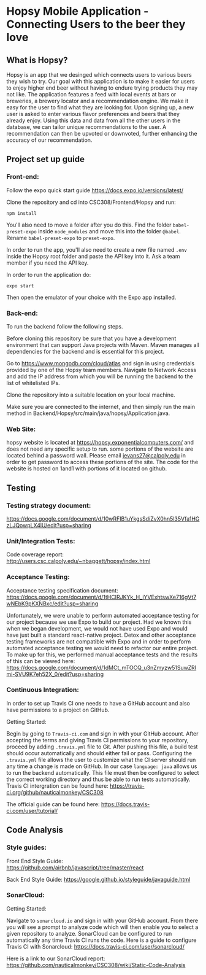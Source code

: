 # Hopsy Mobile Application - Connecting Users to the beer they love

## What is Hopsy?
Hopsy is an app that we desinged which connects users to various beers they wish to try. Our goal with this application is to make it easier for users to enjoy higher end beer without having to endure trying products they may not like. The application features a feed with local events at bars or breweries, a brewery locator and a recommendation engine. We make it easy for the user to find what they are looking for. Upon signing up, a new user is asked to enter various flavor preferences and beers that they already enjoy. Using this data and data from all the other users in the database, we can tailor unique recommendations to the user. A recommendation can then be upvoted or downvoted, further enhancing the accuracy of our recommendation.

## Project set up guide

### Front-end:
Follow the expo quick start guide https://docs.expo.io/versions/latest/

Clone the repository and cd into CSC308/Frontend/Hopsy and run:

```
npm install
```

You'll also need to move a folder after you do this. Find the folder `babel-preset-expo` inside `node_modules` and move this into the folder `@babel`. Rename `babel-preset-expo` to `preset-expo`.

In order to run the app, you'll also need to create a new file named `.env` inside the Hopsy root folder and paste the API key into it. Ask a team member if you need the API key.

In order to run the application do:

```
expo start
```

Then open the emulator of your choice with the Expo app installed.

### Back-end:
To run the backend follow the following steps.

Before cloning this repository be sure that you have a development environment that can support Java projects with Maven. Maven manages all dependencies for the backend and is essential for this project. 

Go to https://www.mongodb.com/cloud/atlas and sign in using credentials provided by one of the Hopsy team members. Navigate to Network Access and add the IP address from which you will be running the backend to the list of whitelisted IPs. 

Clone the repository into a suitable location on your local machine.

Make sure you are connected to the internet, and then simply run the main method in Backend/Hopsy/src/main/java/hopsy/Application.java. 

### Web Site:
hopsy website is located at https://hopsy.exponentialcomputers.com/ and does not need any specific setup to run. some portions of the website are located behind a password wall. Please email jevans27@calpoly.edu in order to get password to access these portions of the site. The code for the website is hosted on 1and1 with portions of it located on github.


## Testing

### Testing strategy document:

https://docs.google.com/document/d/10wRFIB1uYkgsSdiZvX0hn5l35Vfa1HGzLJQowpLX4lU/edit?usp=sharing

### Unit/Integration Tests:

Code coverage report: http://users.csc.calpoly.edu/~nbaggett/hopsy/index.html

### Acceptance Testing:

Acceptance testing specification document: https://docs.google.com/document/d/1tHCIRJKYk_H_iYVExhtswXe716gVt7wNEbK9pKXNBxc/edit?usp=sharing

Unfortunately, we were unable to perform automated acceptance testing for our project because we use Expo to build our project. Had we known this when we began development, we would not have used Expo and would have just built a standard react-native project. Detox and other acceptance testing frameworks are not compatible with Expo and in order to perform automated acceptance testing we would need to refactor our entire project. To make up for this, we performed manual acceptance tests and the results of this can be viewed here: https://docs.google.com/document/d/1dMCt_mTOCQ_u3nZmyzw51SuwZRImi-SVU9K7eh52X_0/edit?usp=sharing

### Continuous Integration:

In order to set up Travis CI one needs to have a GitHub account and also have permissions to a project on GitHub.

Getting Started:

Begin by going to `Travis-ci.com` and sign in with your GitHub account. After accepting the terms and giving Travis CI permissions to your repository, proceed by adding `.travis.yml` file to Git. After pushing this file, a build test should occur automatically and should either fail or pass. Configuring the `.travis.yml` file allows the user to customize what the CI server should run any time a change is made on GitHub. In our case `language: java` allows us to run the backend automatically. This file must then be configured to select the correct working directory and thus be able to run tests automatically. 
Travis CI intergration can be found here: https://travis-ci.org/github/nauticalmonkey/CSC308

The official guide can be found here: https://docs.travis-ci.com/user/tutorial/

## Code Analysis

### Style guides:

Front End Style Guide: https://github.com/airbnb/javascript/tree/master/react

Back End Style Guide: https://google.github.io/styleguide/javaguide.html

### SonarCloud:

Getting Started:

Navigate to `sonarcloud.io` and sign in with your GitHub account. From there you will see a prompt to analyze code which will then enable you to select a given repository to analyze. 
SonarCloud can be configured to run automatically any time Travis CI runs the code. 
Here is a guide to configure Travis CI with Sonarcloud: https://docs.travis-ci.com/user/sonarcloud/

Here is a link to our SonarCloud report: https://github.com/nauticalmonkey/CSC308/wiki/Static-Code-Analysis
